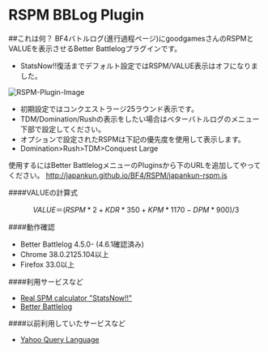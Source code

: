 RSPM BBLog Plugin
==================

##これは何？
BF4バトルログ(進行過程ページ)にgoodgamesさんのRSPMとVALUEを表示させるBetter Battlelogプラグインです。

- StatsNow!!復活までデフォルト設定ではRSPM/VALUE表示はオフになりました。

![RSPM-Plugin-Image](https://scejapankun.files.wordpress.com/2015/03/rspm-and-value.png)

- 初期設定ではコンクエストラージ25ラウンド表示です。
- TDM/Domination/Rushの表示をしたい場合はベターバトルログのメニュー下部で設定してください。
- オプションで設定されたRSPMは下記の優先度を使用して表示します。
- Domination>Rush>TDM>Conquest Large

使用するにはBetter BattlelogメニューのPluginsから下のURLを追加してやってください。
http://japankun.github.io/BF4/RSPM/japankun-rspm.js

####VALUEの計算式
```math
VALUE＝(RSPM*2 + KDR*350 + KPM*1170 - DPM*900) / 3
```

####動作確認
- Better Battlelog 4.5.0- (4.6.1確認済み)
- Chrome 38.0.2125.104以上
- Firefox 33.0以上

####利用サービスなど
- [Real SPM calculator "StatsNow!!"](http://www.goodgames.jp/statsnow/bf4/)
- [Better Battlelog](http://getbblog.com/en/)

####以前利用していたサービスなど
- [Yahoo Query Language](https://developer.yahoo.com/yql/)
